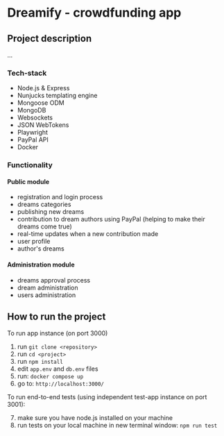 # Dreamify - crowdfunding app

## Project description
...

### Tech-stack

- Node.js & Express
- Nunjucks templating engine
- Mongoose ODM
- MongoDB
- Websockets
- JSON WebTokens
- Playwright
- PayPal API
- Docker
 
### Functionality

#### Public module
- registration and login process
- dreams categories
- publishing new dreams
- contribution to dream authors using PayPal (helping to make their dreams come true)
- real-time updates when a new contribution made
- user profile
- author's dreams 

#### Administration module
- dreams approval process
- dream administration
- users administration

## How to run the project

To run app instance (on port 3000)
1. run `git clone <repository>`
2. run `cd <project>`
3. run `npm install`
4. edit `app.env` and `db.env` files
5. run: `docker compose up`
6. go to: `http://localhost:3000/`


To run end-to-end tests (using independent test-app instance on port 3001):

7. make sure you have node.js installed on your machine
8. run tests on your local machine in new terminal window: `npm run test`
